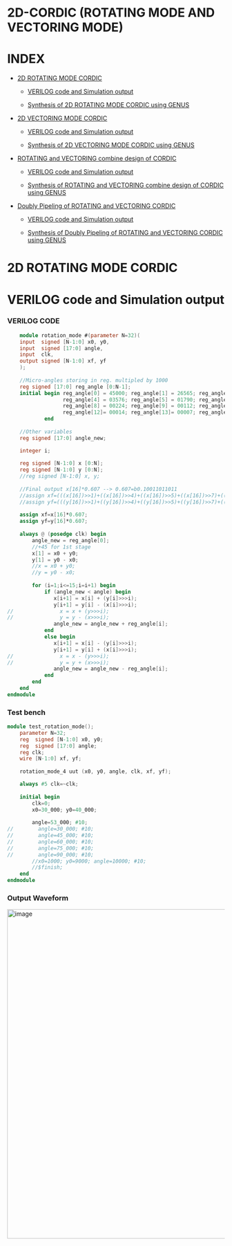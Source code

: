 
# **2D-CORDIC (ROTATING MODE AND VECTORING MODE)**
# INDEX
 <div class="toc">
  <ul>
    <li><a href="#header-1">2D ROTATING MODE CORDIC</a></li>
	<ul>
        <li><a href="#header-1_1">VERILOG code and Simulation output</a></li>
      </ul>
      <ul>
        <li><a href="#header-1_2">Synthesis of 2D ROTATING MODE CORDIC using GENUS</a></li>
      </ul>
</div>
	
  <div class="toc">
  <ul>
      <li><a href="#header-2">2D VECTORING MODE CORDIC</a></li>
	<ul>
        <li><a href="#header-2_1">VERILOG code and Simulation output</a></li>
      </ul>
      <ul>
        <li><a href="#header-2_2">Synthesis of 2D VECTORING MODE CORDIC using GENUS</a></li>
      </ul>
  </div>
  <div class="toc">
  <ul>
    <li><a href="#header-3">ROTATING and VECTORING combine design of CORDIC</a></li>
	<ul>
        <li><a href="#header-3_1">VERILOG code and Simulation output</a></li>
      </ul>
      <ul>
        <li><a href="#header-3_2">Synthesis of ROTATING and VECTORING combine design of CORDIC using GENUS</a></li>
      </ul>
</div>
	
<div class="toc">
  <ul>
    <li><a href="#header-4">Doubly Pipeling of ROTATING and VECTORING CORDIC</a></li>
	<ul>
        <li><a href="#header-4_1">VERILOG code and Simulation output</a></li>
      </ul>
      <ul>
        <li><a href="#header-4_2">Synthesis of Doubly Pipeling of ROTATING and VECTORING CORDIC using GENUS</a></li>
      </ul>
	<ul>
 </div>
		
# <h1 id="header-1">2D ROTATING MODE CORDIC</h1>	 
## <h1 id="header-1_1">VERILOG code and Simulation output</h1>
### VERILOG CODE
```verilog
    module rotation_mode #(parameter N=32)(
    input  signed [N-1:0] x0, y0,
    input  signed [17:0] angle,
    input  clk,
    output signed [N-1:0] xf, yf
    );
   
    //Micro-angles storing in reg. multipled by 1000
    reg signed [17:0] reg_angle [0:N-1];
    initial begin reg_angle[0] = 45000; reg_angle[1] = 26565; reg_angle[2] = 14036; reg_angle[3] = 7125; //3-digit decimal
                  reg_angle[4] = 03576; reg_angle[5] = 01790; reg_angle[6] = 00895; reg_angle[7] = 0448;
                  reg_angle[8] = 00224; reg_angle[9] = 00112; reg_angle[10]= 00056; reg_angle[11]= 0028;
                  reg_angle[12]= 00014; reg_angle[13]= 00007; reg_angle[14]= 00003; reg_angle[15]= 0002;
            end
     
    //Other variables            
    reg signed [17:0] angle_new;      

    integer i;
   
    reg signed [N-1:0] x [0:N];
    reg signed [N-1:0] y [0:N];
    //reg signed [N-1:0] x, y;
   
    //Final output x[16]*0.607 --> 0.607=b0.10011011011
    //assign xf=(((x[16])>>1)+((x[16])>>4)+((x[16])>>5)+((x[16])>>7)+((x[16])>>8)+((x[16])>>10));
    //assign yf=(((y[16])>>1)+((y[16])>>4)+((y[16])>>5)+((y[16])>>7)+((y[16])>>8)+((y[16])>>10));
   
    assign xf=x[16]*0.607;
    assign yf=y[16]*0.607;
   
    always @ (posedge clk) begin
        angle_new = reg_angle[0];
        //+45 for 1st stage
        x[1] = x0 + y0;
        y[1] = y0 - x0;
        //x = x0 + y0;
        //y = y0 - x0;
       
        for (i=1;i<=15;i=i+1) begin
            if (angle_new < angle) begin  
               x[i+1] = x[i] + (y[i]>>>i);
               y[i+1] = y[i] - (x[i]>>>i);
//               x = x + (y>>>i);
//               y = y - (x>>>i);
               angle_new = angle_new + reg_angle[i];
            end
            else begin
               x[i+1] = x[i] - (y[i]>>>i);
               y[i+1] = y[i] + (x[i]>>>i);
//               x = x - (y>>>i);
//               y = y + (x>>>i);
               angle_new = angle_new - reg_angle[i];
            end
        end
    end
endmodule
```
	  
### Test bench
```verilog
module test_rotation_mode();
    parameter N=32;
    reg  signed [N-1:0] x0, y0;
    reg  signed [17:0] angle;
    reg clk;
    wire [N-1:0] xf, yf;
   
    rotation_mode_4 uut (x0, y0, angle, clk, xf, yf);

    always #5 clk=~clk;
   
    initial begin
        clk=0;
        x0=30_000; y0=40_000;
       
        angle=53_000; #10;
//        angle=30_000; #10;
//        angle=45_000; #10;
//        angle=60_000; #10;
//        angle=75_000; #10;
//        angle=90_000; #10;
        //x0=1000; y0=9000; angle=10000; #10;
        //$finish;
    end
endmodule
```

### Output Waveform
<img width="763" alt="image" src="https://user-images.githubusercontent.com/123488595/234938971-5be0a646-2872-4634-a0ab-0f7735017c94.png">
